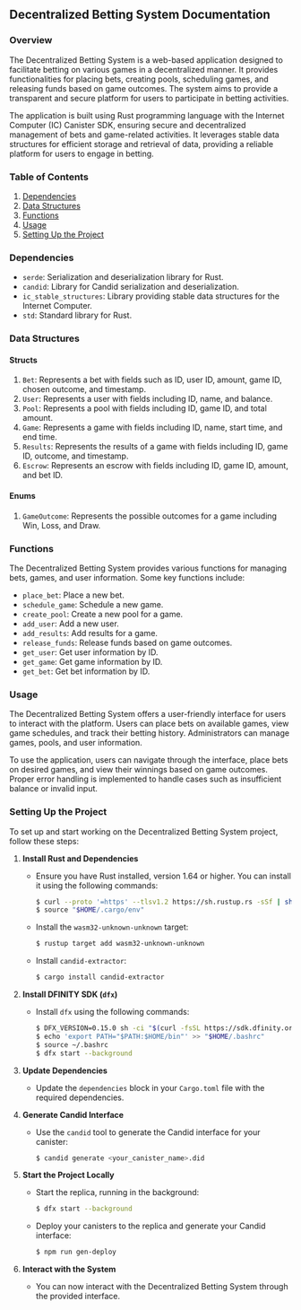 ## Decentralized Betting System Documentation

### Overview
The Decentralized Betting System is a web-based application designed to facilitate betting on various games in a decentralized manner. It provides functionalities for placing bets, creating pools, scheduling games, and releasing funds based on game outcomes. The system aims to provide a transparent and secure platform for users to participate in betting activities.

The application is built using Rust programming language with the Internet Computer (IC) Canister SDK, ensuring secure and decentralized management of bets and game-related activities. It leverages stable data structures for efficient storage and retrieval of data, providing a reliable platform for users to engage in betting.

### Table of Contents
1. [Dependencies](#dependencies)
2. [Data Structures](#data-structures)
3. [Functions](#functions)
4. [Usage](#usage)
5. [Setting Up the Project](#setup)

### Dependencies <a name="dependencies"></a>
- `serde`: Serialization and deserialization library for Rust.
- `candid`: Library for Candid serialization and deserialization.
- `ic_stable_structures`: Library providing stable data structures for the Internet Computer.
- `std`: Standard library for Rust.

### Data Structures <a name="data-structures"></a>
#### Structs
1. `Bet`: Represents a bet with fields such as ID, user ID, amount, game ID, chosen outcome, and timestamp.
2. `User`: Represents a user with fields including ID, name, and balance.
3. `Pool`: Represents a pool with fields including ID, game ID, and total amount.
4. `Game`: Represents a game with fields including ID, name, start time, and end time.
5. `Results`: Represents the results of a game with fields including ID, game ID, outcome, and timestamp.
6. `Escrow`: Represents an escrow with fields including ID, game ID, amount, and bet ID.

#### Enums
1. `GameOutcome`: Represents the possible outcomes for a game including Win, Loss, and Draw.

### Functions <a name="functions"></a>
The Decentralized Betting System provides various functions for managing bets, games, and user information. Some key functions include:
- `place_bet`: Place a new bet.
- `schedule_game`: Schedule a new game.
- `create_pool`: Create a new pool for a game.
- `add_user`: Add a new user.
- `add_results`: Add results for a game.
- `release_funds`: Release funds based on game outcomes.
- `get_user`: Get user information by ID.
- `get_game`: Get game information by ID.
- `get_bet`: Get bet information by ID.

### Usage <a name="usage"></a>
The Decentralized Betting System offers a user-friendly interface for users to interact with the platform. Users can place bets on available games, view game schedules, and track their betting history. Administrators can manage games, pools, and user information.

To use the application, users can navigate through the interface, place bets on desired games, and view their winnings based on game outcomes. Proper error handling is implemented to handle cases such as insufficient balance or invalid input.

### Setting Up the Project <a name="setup"></a>
To set up and start working on the Decentralized Betting System project, follow these steps:

1. **Install Rust and Dependencies**
   - Ensure you have Rust installed, version 1.64 or higher. You can install it using the following commands:
     ```bash
     $ curl --proto '=https' --tlsv1.2 https://sh.rustup.rs -sSf | sh
     $ source "$HOME/.cargo/env"
     ```
   - Install the `wasm32-unknown-unknown` target:
     ```bash
     $ rustup target add wasm32-unknown-unknown
     ```
   - Install `candid-extractor`:
     ```bash
     $ cargo install candid-extractor
     ```

2. **Install DFINITY SDK (`dfx`)**
   - Install `dfx` using the following commands:
     ```bash
     $ DFX_VERSION=0.15.0 sh -ci "$(curl -fsSL https://sdk.dfinity.org/install.sh)"
     $ echo 'export PATH="$PATH:$HOME/bin"' >> "$HOME/.bashrc"
     $ source ~/.bashrc
     $ dfx start --background
     ```

3. **Update Dependencies**
   - Update the `dependencies` block in your `Cargo.toml` file with the required dependencies.

4. **Generate Candid Interface**
   - Use the `candid` tool to generate the Candid interface for your canister:
     ```bash
     $ candid generate <your_canister_name>.did
     ```

5. **Start the Project Locally**
   - Start the replica, running in the background:
     ```bash
     $ dfx start --background
     ```
   - Deploy your canisters to the replica and generate your Candid interface:
     ```bash
     $ npm run gen-deploy
     ```

6. **Interact with the System**
   - You can now interact with the Decentralized Betting System through the provided interface.

